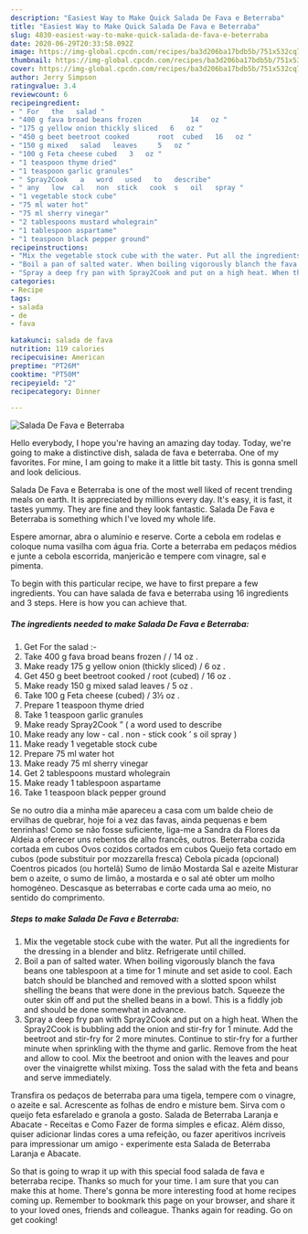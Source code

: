 ```yaml
---
description: "Easiest Way to Make Quick Salada De Fava e Beterraba"
title: "Easiest Way to Make Quick Salada De Fava e Beterraba"
slug: 4830-easiest-way-to-make-quick-salada-de-fava-e-beterraba
date: 2020-06-29T20:33:58.092Z
image: https://img-global.cpcdn.com/recipes/ba3d206ba17bdb5b/751x532cq70/salada-de-fava-e-beterraba-recipe-main-photo.jpg
thumbnail: https://img-global.cpcdn.com/recipes/ba3d206ba17bdb5b/751x532cq70/salada-de-fava-e-beterraba-recipe-main-photo.jpg
cover: https://img-global.cpcdn.com/recipes/ba3d206ba17bdb5b/751x532cq70/salada-de-fava-e-beterraba-recipe-main-photo.jpg
author: Jerry Simpson
ratingvalue: 3.4
reviewcount: 6
recipeingredient:
- " For   the   salad "
- "400 g fava broad beans frozen            14   oz "
- "175 g yellow onion thickly sliced   6   oz "
- "450 g beet beetroot cooked       root  cubed   16   oz "
- "150 g mixed   salad   leaves     5   oz "
- "100 g Feta cheese cubed   3   oz "
- "1 teaspoon thyme dried"
- "1 teaspoon garlic granules"
- " Spray2Cook   a   word   used   to   describe"
- " any   low  cal   non  stick   cook  s   oil   spray "
- "1 vegetable stock cube"
- "75 ml water hot"
- "75 ml sherry vinegar"
- "2 tablespoons mustard wholegrain"
- "1 tablespoon aspartame"
- "1 teaspoon black pepper ground"
recipeinstructions:
- "Mix the vegetable stock cube with the water. Put all the ingredients for the dressing in a blender and blitz. Refrigerate until chilled."
- "Boil a pan of salted water. When boiling vigorously blanch the fava beans one tablespoon at a time for 1 minute and set aside to cool. Each batch should be blanched and removed with a slotted spoon whilst shelling the beans that were done in the previous batch. Squeeze the outer skin off and put the shelled beans in a bowl. This is a fiddly job and should be done somewhat in advance."
- "Spray a deep fry pan with Spray2Cook and put on a high heat. When the Spray2Cook is bubbling add the onion and stir-fry for 1 minute. Add the beetroot and stir-fry for 2 more minutes. Continue to stir-fry for a further minute when sprinkling with the thyme and garlic. Remove from the heat and allow to cool. Mix the beetroot and onion with the leaves and pour over the vinaigrette whilst mixing. Toss the salad with the feta and beans and serve immediately."
categories:
- Recipe
tags:
- salada
- de
- fava

katakunci: salada de fava 
nutrition: 119 calories
recipecuisine: American
preptime: "PT26M"
cooktime: "PT50M"
recipeyield: "2"
recipecategory: Dinner

---
```



![Salada De Fava e Beterraba](https://img-global.cpcdn.com/recipes/ba3d206ba17bdb5b/751x532cq70/salada-de-fava-e-beterraba-recipe-main-photo.jpg)

Hello everybody, I hope you're having an amazing day today. Today, we're going to make a distinctive dish, salada de fava e beterraba. One of my favorites. For mine, I am going to make it a little bit tasty. This is gonna smell and look delicious.

Salada De Fava e Beterraba is one of the most well liked of recent trending meals on earth. It is appreciated by millions every day. It's easy, it is fast, it tastes yummy. They are fine and they look fantastic. Salada De Fava e Beterraba is something which I've loved my whole life.

Espere amornar, abra o alumínio e reserve. Corte a cebola em rodelas e coloque numa vasilha com água fria. Corte a beterraba em pedaços médios e junte a cebola escorrida, manjericão e tempere com vinagre, sal e pimenta.


To begin with this particular recipe, we have to first prepare a few ingredients. You can have salada de fava e beterraba using 16 ingredients and 3 steps. Here is how you can achieve that.

<!--inarticleads1-->

##### The ingredients needed to make Salada De Fava e Beterraba:

1. Get  For   the   salad :-
1. Take 400 g fava broad beans frozen     /     /  14   oz .
1. Make ready 175 g yellow onion (thickly sliced) /  6   oz .
1. Get 450 g beet beetroot cooked     /  root  (cubed) /  16   oz .
1. Make ready 150 g mixed   salad   leaves   /  5   oz .
1. Take 100 g Feta cheese (cubed) /  3½   oz .
1. Prepare 1 teaspoon thyme dried
1. Take 1 teaspoon garlic granules
1. Make ready  Spray2Cook ” ( a   word   used   to   describe
1. Make ready  any   low - cal .  non - stick   cook ’ s   oil   spray )
1. Make ready 1 vegetable stock cube
1. Prepare 75 ml water hot
1. Make ready 75 ml sherry vinegar
1. Get 2 tablespoons mustard wholegrain
1. Make ready 1 tablespoon aspartame
1. Take 1 teaspoon black pepper ground


Se no outro dia a minha mãe apareceu a casa com um balde cheio de ervilhas de quebrar, hoje foi a vez das favas, ainda pequenas e bem tenrinhas! Como se não fosse suficiente, liga-me a Sandra da Flores da Aldeia a oferecer uns rebentos de alho francês, outros. Beterraba cozida cortada em cubos Ovos cozidos cortados em cubos Queijo feta cortado em cubos (pode substituir por mozzarella fresca) Cebola picada (opcional) Coentros picados (ou hortelã) Sumo de limão Mostarda Sal e azeite Misturar bem o azeite, o sumo de limão, a mostarda e o sal até obter um molho homogéneo. Descasque as beterrabas e corte cada uma ao meio, no sentido do comprimento. 

<!--inarticleads2-->

##### Steps to make Salada De Fava e Beterraba:

1. Mix the vegetable stock cube with the water. Put all the ingredients for the dressing in a blender and blitz. Refrigerate until chilled.
1. Boil a pan of salted water. When boiling vigorously blanch the fava beans one tablespoon at a time for 1 minute and set aside to cool. Each batch should be blanched and removed with a slotted spoon whilst shelling the beans that were done in the previous batch. Squeeze the outer skin off and put the shelled beans in a bowl. This is a fiddly job and should be done somewhat in advance.
1. Spray a deep fry pan with Spray2Cook and put on a high heat. When the Spray2Cook is bubbling add the onion and stir-fry for 1 minute. Add the beetroot and stir-fry for 2 more minutes. Continue to stir-fry for a further minute when sprinkling with the thyme and garlic. Remove from the heat and allow to cool. Mix the beetroot and onion with the leaves and pour over the vinaigrette whilst mixing. Toss the salad with the feta and beans and serve immediately.


Transfira os pedaços de beterraba para uma tigela, tempere com o vinagre, o azeite e sal. Acrescente as folhas de endro e misture bem. Sirva com o queijo feta esfarelado e granola a gosto. Salada de Beterraba Laranja e Abacate - Receitas e Como Fazer de forma simples e eficaz. Além disso, quiser adicionar lindas cores a uma refeição, ou fazer aperitivos incríveis para impressionar um amigo - experimente esta Salada de Beterraba Laranja e Abacate. 

So that is going to wrap it up with this special food salada de fava e beterraba recipe. Thanks so much for your time. I am sure that you can make this at home. There's gonna be more interesting food at home recipes coming up. Remember to bookmark this page on your browser, and share it to your loved ones, friends and colleague. Thanks again for reading. Go on get cooking!
